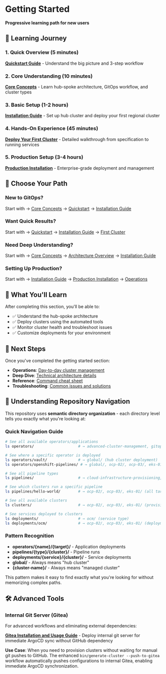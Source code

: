 # Getting Started

**Progressive learning path for new users**

## 🚀 Learning Journey

### 1. **Quick Overview** (5 minutes)
**[Quickstart Guide](./quickstart.md)** - Understand the big picture and 3-step workflow

### 2. **Core Understanding** (10 minutes)  
**[Core Concepts](./concepts.md)** - Learn hub-spoke architecture, GitOps workflow, and cluster types

### 3. **Basic Setup** (1-2 hours)
**[Installation Guide](./installation.md)** - Set up hub cluster and deploy your first regional cluster

### 4. **Hands-On Experience** (45 minutes)
**[Deploy Your First Cluster](./first-cluster.md)** - Detailed walkthrough from specification to running services

### 5. **Production Setup** (3-4 hours)
**[Production Installation](./production-installation.md)** - Enterprise-grade deployment and management

## 📍 Choose Your Path

### New to GitOps?
Start with → [Core Concepts](./concepts.md) → [Quickstart](./quickstart.md) → [Installation Guide](./installation.md)

### Want Quick Results?
Start with → [Quickstart](./quickstart.md) → [Installation Guide](./installation.md) → [First Cluster](./first-cluster.md)

### Need Deep Understanding?
Start with → [Core Concepts](./concepts.md) → [Architecture Overview](../architecture/ARCHITECTURE.md) → [Installation Guide](./installation.md)

### Setting Up Production?
Start with → [Installation Guide](./installation.md) → [Production Installation](./production-installation.md) → [Operations](../operations/cluster-management.md)

## 🎯 What You'll Learn

After completing this section, you'll be able to:
- ✅ Understand the hub-spoke architecture
- ✅ Deploy clusters using the automated tools
- ✅ Monitor cluster health and troubleshoot issues
- ✅ Customize deployments for your environment

## 🔗 Next Steps

Once you've completed the getting started section:

- **Operations**: [Day-to-day cluster management](../operations/cluster-management.md)
- **Deep Dive**: [Technical architecture details](../architecture/gitops-flow.md)  
- **Reference**: [Command cheat sheet](../reference/commands.md)
- **Troubleshooting**: [Common issues and solutions](../operations/troubleshooting.md)

## 🧭 Understanding Repository Navigation

This repository uses **semantic directory organization** - each directory level tells you exactly what you're looking at:

### **Quick Navigation Guide**
```bash
# See all available operators/applications
ls operators/                    # → advanced-cluster-management, gitops-integration, openshift-pipelines, vault

# See where a specific operator is deployed  
ls operators/vault/              # → global/ (hub cluster deployment)
ls operators/openshift-pipelines/ # → global/, ocp-02/, ocp-03/, eks-01/ (all deployment targets)

# See all pipeline types
ls pipelines/                    # → cloud-infrastructure-provisioning, hello-world

# See which clusters run a specific pipeline
ls pipelines/hello-world/        # → ocp-02/, ocp-03/, eks-01/ (all target clusters)

# See all available clusters
ls clusters/                     # → ocp-02/, ocp-03/, eks-01/ (provisioned clusters)

# See services deployed to clusters
ls deployments/                  # → ocm/ (service type)
ls deployments/ocm/              # → ocp-02/, ocp-03/, eks-01/ (deployment targets)
```

### **Pattern Recognition**
- **operators/{name}/{target}/** - Application deployments
- **pipelines/{type}/{cluster}/** - Pipeline runs  
- **deployments/{service}/{cluster}/** - Service deployments
- **global/** - Always means "hub cluster"
- **{cluster-name}/** - Always means "managed cluster"

This pattern makes it easy to find exactly what you're looking for without memorizing complex paths.

## 🛠️ Advanced Tools

### Internal Git Server (Gitea)
For advanced workflows and eliminating external dependencies:

**[Gitea Installation and Usage Guide](../../operators/gitea/global/GITEA.md)** - Deploy internal git server for immediate ArgoCD sync without GitHub dependency

**Use Case**: When you need to provision clusters without waiting for manual git pushes to GitHub. The enhanced `bin/generate-cluster --push-to-gitea` workflow automatically pushes configurations to internal Gitea, enabling immediate ArgoCD synchronization.